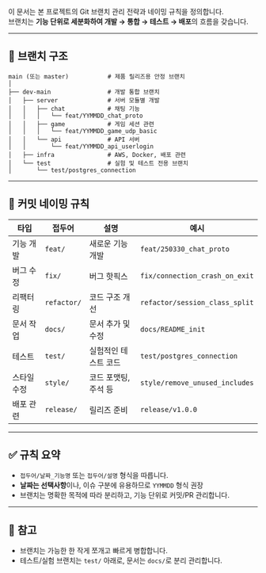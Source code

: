 이 문서는 본 프로젝트의 Git 브랜치 관리 전략과 네이밍 규칙을 정의합니다.  
브랜치는 **기능 단위로 세분화하여 개발 → 통합 → 테스트 → 배포**의 흐름을 갖습니다.

---

## 📁 브랜치 구조

```text
main (또는 master)           # 제품 릴리즈용 안정 브랜치
│
├── dev-main                # 개발 통합 브랜치
│   ├── server              # 서버 모듈별 개발
│   │   ├── chat            # 채팅 기능
│   │   │   └── feat/YYMMDD_chat_proto
│   │   ├── game            # 게임 세션 관련
│   │   │   └── feat/YYMMDD_game_udp_basic
│   │   └── api             # API 서버
│   │       └── feat/YYMMDD_api_userlogin
│   ├── infra               # AWS, Docker, 배포 관련
│   └── test                # 실험 및 테스트 전용 브랜치
│       └── test/postgres_connection
```

---

## 🧩 커밋 네이밍 규칙

| 타입     | 접두어         | 설명           | 예시                             |
| ------ | ----------- | ------------ | ------------------------------ |
| 기능 개발  | `feat/`     | 새로운 기능 개발    | `feat/250330_chat_proto`       |
| 버그 수정  | `fix/`      | 버그 핫픽스       | `fix/connection_crash_on_exit` |
| 리팩터링   | `refactor/` | 코드 구조 개선     | `refactor/session_class_split` |
| 문서 작업  | `docs/`     | 문서 추가 및 수정   | `docs/README_init`             |
| 테스트    | `test/`     | 실험적인 테스트 코드  | `test/postgres_connection`     |
| 스타일 수정 | `style/`    | 코드 포맷팅, 주석 등 | `style/remove_unused_includes` |
| 배포 관련  | `release/`  | 릴리즈 준비       | `release/v1.0.0`               |

---

## ✅ 규칙 요약

- `접두어/날짜_기능명` 또는 `접두어/설명` 형식을 따릅니다.
- **날짜는 선택사항**이나, 이슈 구분에 유용하므로 `YYMMDD` 형식 권장
- 브랜치는 명확한 목적에 따라 분리하고, 기능 단위로 커밋/PR 관리합니다.

---

## 📌 참고

- 브랜치는 가능한 한 작게 쪼개고 빠르게 병합합니다.
- 테스트/실험 브랜치는 `test/` 아래로, 문서는 `docs/`로 분리 관리합니다.

